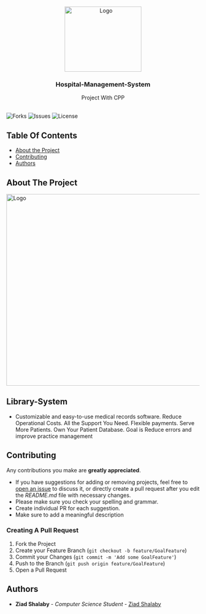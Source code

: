 
<br/>
<p align="center">
  <a href="https://github.com/ZeadShalaby/Hospital-Management-System">
    <img src="https://i.imgur.com/SHAeEBd.png" alt="Logo" width="200" height="170">
  </a>

<h3 align="center">Hospital-Management-System</h3>

  <p align="center">
    Project With CPP
    <br/>
    <br/>
  </p>


![Forks](https://img.shields.io/github/forks/ZeadShalaby/Hospital-Management-System?style=social) ![Issues](https://img.shields.io/github/issues/ZeadShalaby/Hospital-Management-System) ![License](https://img.shields.io/github/license/ZeadShalaby/Hospital-Management-System)

## Table Of Contents

* [About the Project](#about-the-project)
* [Contributing](#contributing)
* [Authors](#authors)

## About The Project


 <img src="https://i.imgur.com/8WMREd4.png" alt="Logo" width="900" height="500">
 <br/>


## Library-System
* Customizable and easy-to-use medical records software. Reduce Operational Costs. All the Support You Need. Flexible payments. Serve More Patients. Own Your Patient Database. Goal is Reduce errors and improve practice management


## Contributing

Any contributions you make are **greatly appreciated**.

* If you have suggestions for adding or removing projects, feel free
  to [open an issue](https://github.com/ZeadShalaby/Hospital-Management-System/issues/new) to discuss it, or directly
  create a pull request after you edit the *README.md* file with necessary changes.
* Please make sure you check your spelling and grammar.
* Create individual PR for each suggestion.
* Make sure to add a meaningful description

### Creating A Pull Request

1. Fork the Project
2. Create your Feature Branch (`git checkout -b feature/GoalFeature`)
3. Commit your Changes (`git commit -m 'Add some GoalFeature'`)
4. Push to the Branch (`git push origin feature/GoalFeature`)
5. Open a Pull Request

## Authors

* **Ziad Shalaby** - *Computer Science Student* - [Ziad Shalaby](https://github.com/ZeadShalaby)


